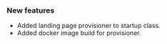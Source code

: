 ### New features

- Added landing page provisioner to startup class.
- Added docker image build for provisioner.

